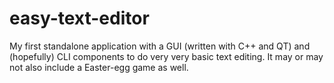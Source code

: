 # easy-text-editor
My first standalone application with a GUI (written with C++ and QT) and (hopefully) CLI components to do very very basic text editing. It may or may not also include a Easter-egg game as well.
